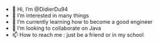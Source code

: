 - 👋 Hi, I’m @DidierDu94
- 👀 I’m interested in many things
- 🌱 I’m currently learning how to become a good engineer
- 💞️ I’m looking to collaborate on Java
- 📫 How to reach me : just be a friend or in my school

<!---
DidierDu94/DidierDu94 is a ✨ special ✨ repository because its `README.md` (this file) appears on your GitHub profile.
You can click the Preview link to take a look at your changes.
--->
